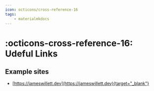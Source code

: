 ```yaml
---
icon: octicons/cross-reference-16
tags:
    - materialmkdocs
---
```


# :octicons-cross-reference-16: Udeful Links

## Example sites

- [https://jameswillett.dev](https://jameswillett.dev){target="_blank"}